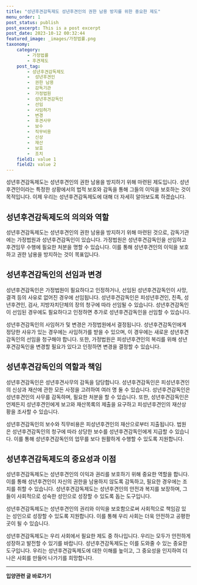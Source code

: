 ```yaml
---
title: "성년후견감독제도 성년후견인의 권한 남용 방지를 위한 중요한 제도"
menu_order: 1
post_status: publish
post_excerpt: This is a post excerpt
post_date: 2023-10-12 00:32:44
featured_image: _images/가정법률.png
taxonomy:
    category:
        - 가정법률
        - 후견제도
    post_tag:
        - 성년후견감독제도
        -  성년후견인
        -  권한 남용
        -  감독기관
        -  가정법원
        -  성년후견감독인
        -  선임
        -  사임허가
        -  변경
        -  후견사무
        -  보수
        -  직무비용
        -  신상
        -  재산
        -  보호
        -  조치
    field1: value 1
    field2: value 2
---
```



성년후견감독제도는 성년후견인의 권한 남용을 방지하기 위해 마련된 제도입니다. 성년후견인이라는 특정한 상황에서의 법적 보호와 감독을 통해 그들의 이익을 보호하는 것이 목적입니다. 이제 우리는 성년후견감독제도에 대해 더 자세히 알아보도록 하겠습니다.

## 성년후견감독제도의 의의와 역할

성년후견감독제도는 성년후견인의 권한 남용을 방지하기 위해 마련된 것으로, 감독기관에는 가정법원과 성년후견감독인이 있습니다. 가정법원은 성년후견감독인을 선임하고 후견임무 수행에 필요한 처분을 명할 수 있습니다. 이를 통해 성년후견인의 이익을 보호하고 권한 남용을 방지하는 것이 목표입니다.

## 성년후견감독인의 선임과 변경

성년후견감독인은 가정법원이 필요하다고 인정하거나, 선임된 성년후견감독인이 사망, 결격 등의 사유로 없어진 경우에 선임됩니다. 성년후견감독인은 피성년후견인, 친족, 성년후견인, 검사, 지방자치단체의 장의 청구에 따라 선임될 수 있습니다. 성년후견감독인이 선임된 경우에도 필요하다고 인정하면 추가로 성년후견감독인을 선임할 수 있습니다.

성년후견감독인의 사임허가 및 변경은 가정법원에서 결정됩니다. 성년후견감독인에게 정당한 사유가 있는 경우에는 사임허가를 받을 수 있으며, 이 경우에는 새로운 성년후견감독인의 선임을 청구해야 합니다. 또한, 가정법원은 피성년후견인의 복리를 위해 성년후견감독인을 변경할 필요가 있다고 인정하면 변경을 결정할 수 있습니다.

## 성년후견감독인의 역할과 책임

성년후견감독인은 성년후견사무의 감독을 담당합니다. 성년후견감독인은 피성년후견인의 신상과 재산에 관한 모든 사정을 고려하여 여러 명 둘 수 있습니다. 성년후견감독인은 성년후견인의 사무를 감독하며, 필요한 처분을 할 수 있습니다. 또한, 성년후견감독인은 언제든지 성년후견인에게 보고와 재산목록의 제출을 요구하고 피성년후견인의 재산상황을 조사할 수 있습니다.

성년후견감독인의 보수와 직무비용은 피성년후견인의 재산으로부터 지출됩니다. 법원은 성년후견감독인의 청구에 따라 상당한 보수를 성년후견감독인에게 지급할 수 있습니다. 이를 통해 성년후견감독인의 업무를 보다 원활하게 수행할 수 있도록 지원합니다.

## 성년후견감독제도의 중요성과 이점

성년후견감독제도는 성년후견인의 이익과 권리를 보호하기 위해 중요한 역할을 합니다. 이를 통해 성년후견인이 자신의 권한을 남용하지 않도록 감독하고, 필요한 경우에는 조치를 취할 수 있습니다. 성년후견감독제도는 성년후견인의 안전과 복지를 보장하며, 그들이 사회적으로 성숙한 성인으로 성장할 수 있도록 돕는 도구입니다.

성년후견감독제도는 성년후견인의 권리와 이익을 보호함으로써 사회적으로 책임감 있는 성인으로 성장할 수 있도록 지원합니다. 이를 통해 우리 사회는 더욱 안전하고 공평한 곳이 될 수 있습니다.

성년후견감독제도는 우리 사회에서 필요한 제도 중 하나입니다. 우리는 모두가 안전하게 성장하고 발전할 수 있기를 바랍니다. 성년후견감독제도는 이를 도와줄 수 있는 중요한 도구입니다. 우리는 성년후견감독제도에 대한 이해를 높이고, 그 중요성을 인지하여 더 나은 사회를 만들어 나가기를 희망합니다.


<!-- wp:separator -->
<hr class="wp-block-separator has-alpha-channel-opacity"/>
<!-- /wp:separator -->
<!-- wp:group {"backgroundColor":"base","layout":{"type":"constrained"}} -->
<div class="wp-block-group has-base-background-color has-background">
<!-- wp:paragraph {"align":"center","fontSize":"large"} -->
<p class="has-text-align-center has-large-font-size"><strong>입양관련 글 바로가기</strong></p>
<!-- /wp:paragraph -->


<!-- wp:latest-posts{"categories": [{"id": 1407, "count": 100, "description": "", "link": "https://uknowlaw.com/category/%ec%9e%85%ec%96%91/", "name": "입양", "slug": "입양", "taxonomy": "category", "parent": 0, "meta": [],"_links":{"self":[{"href":"https://uknowlaw.com/wp-json/wp/v2/categories/1407"}],"collection":[{"href":"https://uknowlaw.com/wp-json/wp/v2/categories"}],"about":[{"href":"https://uknowlaw.com/wp-json/wp/v2/taxonomies/category"}],"wp:post_type":[{"href":"https://uknowlaw.com/wp-json/wp/v2/posts?categories=1407"}],"curies":[{"name":"wp","href":"https://api.w.org/{rel}","templated":true}]}}],"postsToShow":100,"excerptLength":28,"postLayout":"grid","columns":2,"featuredImageAlign":"left","featuredImageSizeSlug":"large","fontSize":"medium"} /-->
</div>
<!-- /wp:group -->
    